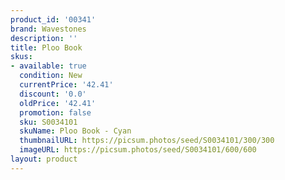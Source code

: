 ```yaml
---
product_id: '00341'
brand: Wavestones
description: ''
title: Ploo Book
skus:
- available: true
  condition: New
  currentPrice: '42.41'
  discount: '0.0'
  oldPrice: '42.41'
  promotion: false
  sku: S0034101
  skuName: Ploo Book - Cyan
  thumbnailURL: https://picsum.photos/seed/S0034101/300/300
  imageURL: https://picsum.photos/seed/S0034101/600/600
layout: product
---
```

